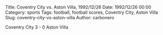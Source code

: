 Title: Coventry City vs. Aston Villa, 1992/12/26
Date: 1992/12/26 00:00
Category: sports
Tags: football, football scores, Coventry City, Aston Villa
Slug: coventry-city-vs-aston-villa
Author: carbonero


Coventry City 3 - 0 Aston Villa
